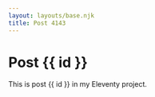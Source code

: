 ```yaml
---
layout: layouts/base.njk
title: Post 4143
---
```


# Post {{ id }}

This is post {{ id }} in my Eleventy project.
